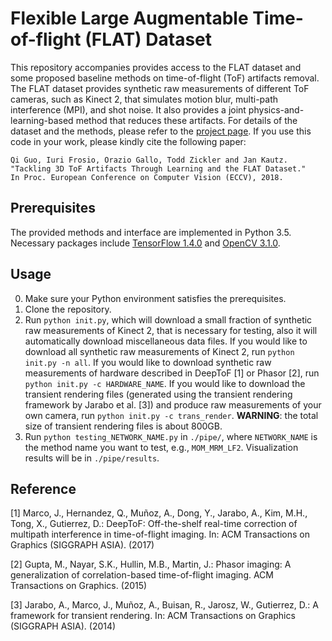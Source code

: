 # Flexible Large Augmentable Time-of-flight (FLAT) Dataset

This repository accompanies provides access to the FLAT dataset and some proposed baseline methods on time-of-flight (ToF) artifacts removal. The FLAT dataset provides synthetic raw measurements of different ToF cameras, such as Kinect 2, that simulates motion blur, multi-path interference (MPI), and shot noise. It also provides a joint physics-and-learning-based method that reduces these artifacts. For details of the dataset and the methods, please refer to the [project page](https://research.nvidia.com/publication/2018-09_Tackling-3D-ToF). If you use this code in your work, please kindly cite the following paper:

```
Qi Guo, Iuri Frosio, Orazio Gallo, Todd Zickler and Jan Kautz. 
"Tackling 3D ToF Artifacts Through Learning and the FLAT Dataset." 
In Proc. European Conference on Computer Vision (ECCV), 2018.
```

## Prerequisites
The provided methods and interface are implemented in Python 3.5. Necessary packages include [TensorFlow 1.4.0](https://www.tensorflow.org/install/) and [OpenCV 3.1.0](https://docs.opencv.org/3.1.0/).

## Usage
0. Make sure your Python environment satisfies the prerequisites.
1. Clone the repository. 
2. Run `python init.py`, which will download a small fraction of synthetic raw measurements of Kinect 2, that is necessary for testing, also it will automatically download miscellaneous data files. If you would like to download all synthetic raw measurements of Kinect 2, run `python init.py -n all`. If you would like to download synthetic raw measurements of hardware described in DeepToF [1] or Phasor [2], run `python init.py -c HARDWARE_NAME`. If you would like to download the transient rendering files (generated using the transient rendering framework by Jarabo et al. [3]) and produce raw measurements of your own camera, run  `python init.py -c trans_render`. **WARNING**: the total size of transient rendering files is about 800GB.
3. Run `python testing_NETWORK_NAME.py` in `./pipe/`, where `NETWORK_NAME` is the method name you want to test, e.g., `MOM_MRM_LF2`. Visualization results will be in `./pipe/results`.

## Reference
[1] Marco, J., Hernandez, Q., Mu&#x00F1;oz, A., Dong, Y., Jarabo, A., Kim, M.H., Tong, X., Gutierrez, D.: DeepToF: Off-the-shelf real-time correction of multipath interference in time-of-flight imaging. In: ACM Transactions on Graphics (SIGGRAPH ASIA). (2017)

[2] Gupta, M., Nayar, S.K., Hullin, M.B., Martin, J.: Phasor imaging: A generalization of correlation-based time-of-flight imaging. ACM Transactions on Graphics. (2015)

[3] Jarabo, A., Marco, J., Mu&#x00F1;oz, A., Buisan, R., Jarosz, W., Gutierrez, D.: A framework for transient rendering. In: ACM Transactions on Graphics (SIGGRAPH ASIA). (2014) 
